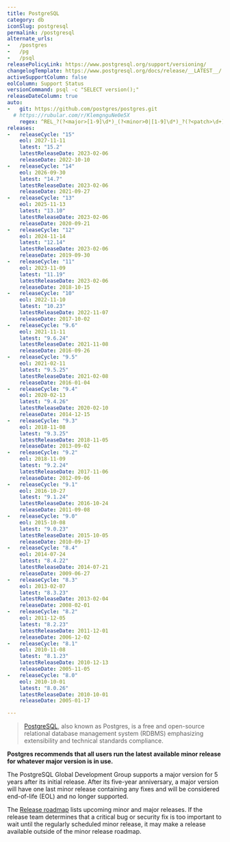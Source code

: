 ```yaml
---
title: PostgreSQL
category: db
iconSlug: postgresql
permalink: /postgresql
alternate_urls:
-   /postgres
-   /pg
-   /psql
releasePolicyLink: https://www.postgresql.org/support/versioning/
changelogTemplate: https://www.postgresql.org/docs/release/__LATEST__/
activeSupportColumn: false
eolColumn: Support Status
versionCommand: psql -c "SELECT version();"
releaseDateColumn: true
auto:
-   git: https://github.com/postgres/postgres.git
  # https://rubular.com/r/KlemgnguNe0e5X
    regex: ^REL_?(?<major>[1-9]\d*)_(?<minor>0|[1-9]\d*)_?(?<patch>\d+)?$
releases:
-   releaseCycle: "15"
    eol: 2027-11-11
    latest: "15.2"
    latestReleaseDate: 2023-02-06
    releaseDate: 2022-10-10
-   releaseCycle: "14"
    eol: 2026-09-30
    latest: "14.7"
    latestReleaseDate: 2023-02-06
    releaseDate: 2021-09-27
-   releaseCycle: "13"
    eol: 2025-11-13
    latest: "13.10"
    latestReleaseDate: 2023-02-06
    releaseDate: 2020-09-21
-   releaseCycle: "12"
    eol: 2024-11-14
    latest: "12.14"
    latestReleaseDate: 2023-02-06
    releaseDate: 2019-09-30
-   releaseCycle: "11"
    eol: 2023-11-09
    latest: "11.19"
    latestReleaseDate: 2023-02-06
    releaseDate: 2018-10-15
-   releaseCycle: "10"
    eol: 2022-11-10
    latest: "10.23"
    latestReleaseDate: 2022-11-07
    releaseDate: 2017-10-02
-   releaseCycle: "9.6"
    eol: 2021-11-11
    latest: "9.6.24"
    latestReleaseDate: 2021-11-08
    releaseDate: 2016-09-26
-   releaseCycle: "9.5"
    eol: 2021-02-11
    latest: "9.5.25"
    latestReleaseDate: 2021-02-08
    releaseDate: 2016-01-04
-   releaseCycle: "9.4"
    eol: 2020-02-13
    latest: "9.4.26"
    latestReleaseDate: 2020-02-10
    releaseDate: 2014-12-15
-   releaseCycle: "9.3"
    eol: 2018-11-08
    latest: "9.3.25"
    latestReleaseDate: 2018-11-05
    releaseDate: 2013-09-02
-   releaseCycle: "9.2"
    eol: 2018-11-09
    latest: "9.2.24"
    latestReleaseDate: 2017-11-06
    releaseDate: 2012-09-06
-   releaseCycle: "9.1"
    eol: 2016-10-27
    latest: "9.1.24"
    latestReleaseDate: 2016-10-24
    releaseDate: 2011-09-08
-   releaseCycle: "9.0"
    eol: 2015-10-08
    latest: "9.0.23"
    latestReleaseDate: 2015-10-05
    releaseDate: 2010-09-17
-   releaseCycle: "8.4"
    eol: 2014-07-24
    latest: "8.4.22"
    latestReleaseDate: 2014-07-21
    releaseDate: 2009-06-27
-   releaseCycle: "8.3"
    eol: 2013-02-07
    latest: "8.3.23"
    latestReleaseDate: 2013-02-04
    releaseDate: 2008-02-01
-   releaseCycle: "8.2"
    eol: 2011-12-05
    latest: "8.2.23"
    latestReleaseDate: 2011-12-01
    releaseDate: 2006-12-02
-   releaseCycle: "8.1"
    eol: 2010-11-08
    latest: "8.1.23"
    latestReleaseDate: 2010-12-13
    releaseDate: 2005-11-05
-   releaseCycle: "8.0"
    eol: 2010-10-01
    latest: "8.0.26"
    latestReleaseDate: 2010-10-01
    releaseDate: 2005-01-17

---
```


> [PostgreSQL](https://www.postgresql.org/), also known as Postgres, is a free and open-source relational database management system (RDBMS) emphasizing extensibility and technical standards compliance.

**Postgres recommends that all users run the latest available minor release for whatever major version is in use.**

The PostgreSQL Global Development Group supports a major version for 5 years after its initial release. After its five-year anniversary, a major version will have one last minor release containing any fixes and will be considered end-of-life (EOL) and no longer supported.

The [Release roadmap](https://www.postgresql.org/developer/roadmap/) lists upcoming minor and major releases. If the release team determines that a critical bug or security fix is too important to wait until the regularly scheduled minor release, it may make a release available outside of the minor release roadmap.
